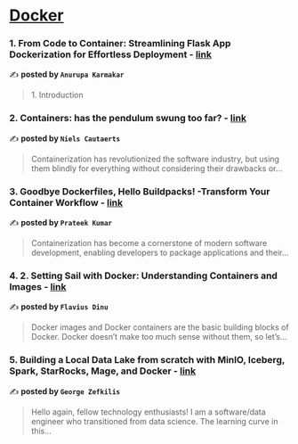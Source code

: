
<h1><a href=https://medium.com/tag/docker/recommended target="_blank" rel="noopener noreferrer">Docker</a></h1>
<h3>1. From Code to Container: Streamlining Flask App Dockerization for Effortless Deployment - <a href="https://medium.com/@anurupakarmakar.dgp18/from-code-to-container-streamlining-flask-app-dockerization-for-effortless-deployment-28b0fe33da87" target="_blank" rel="noopener noreferrer">link</a></h3>

✍️ **posted by `Anurupa Karmakar`**

<blockquote>1. Introduction</blockquote>

<h3>2. Containers: has the pendulum swung too far? - <a href="https://medium.com/itnext/containers-has-the-pendulum-swung-too-far-208ad02a6b42" target="_blank" rel="noopener noreferrer">link</a></h3>

✍️ **posted by `Niels Cautaerts`**

<blockquote>Containerization has revolutionized the software industry, but using them blindly for everything without considering their drawbacks or…</blockquote>

<h3>3. Goodbye Dockerfiles, Hello Buildpacks! -Transform Your Container Workflow - <a href="https://medium.com/@prateek17/goodbye-dockerfiles-hello-buildpacks-transform-your-container-workflow-3505d7fbfa03" target="_blank" rel="noopener noreferrer">link</a></h3>

✍️ **posted by `Prateek Kumar`**

<blockquote>Containerization has become a cornerstone of modern software development, enabling developers to package applications and their…</blockquote>

<h3>4. 2. Setting Sail with Docker: Understanding Containers and Images - <a href="https://medium.com/@flaviuscdinu93/2-setting-sail-with-docker-understanding-containers-and-images-e3c3a30046f4" target="_blank" rel="noopener noreferrer">link</a></h3>

✍️ **posted by `Flavius Dinu`**

<blockquote>Docker images and Docker containers are the basic building blocks of Docker. Docker doesn’t make too much sense without them, so let’s…</blockquote>

<h3>5. Building a Local Data Lake from scratch with MinIO, Iceberg, Spark, StarRocks, Mage, and Docker - <a href="https://medium.com/data-engineer-things/building-a-local-data-lake-from-scratch-with-minio-iceberg-spark-starrocks-mage-and-docker-c12436e6ff9d" target="_blank" rel="noopener noreferrer">link</a></h3>

✍️ **posted by `George Zefkilis`**

<blockquote>Hello again, fellow technology enthusiasts! I am a software/data engineer who transitioned from data science. The learning curve in this…</blockquote>

